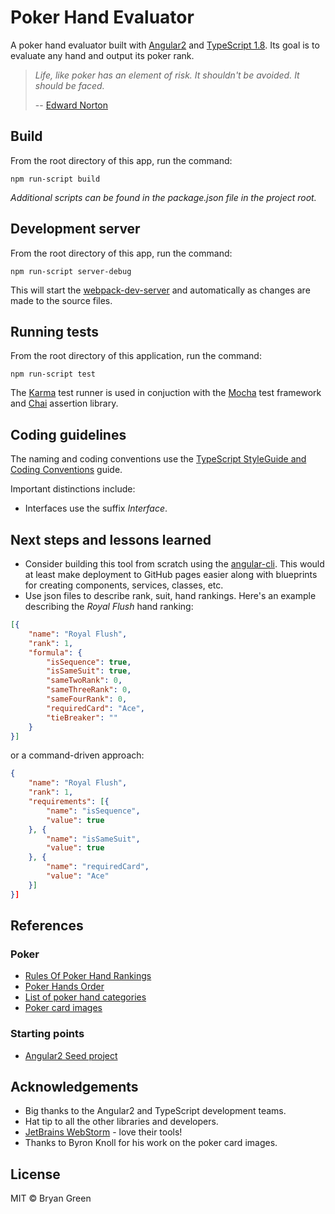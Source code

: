 # Poker Hand Evaluator

A poker hand evaluator built with [Angular2](https://angular.io/) and
[TypeScript 1.8](http://www.typescriptlang.org/). Its goal is to
evaluate any hand and output its poker rank.


>_Life, like poker has an element of risk. It shouldn't be avoided. It
>should be faced._
>
>-- [Edward Norton](http://www.brainyquote.com/quotes/quotes/e/edwardnort418306.html)



## Build

From the root directory of this app, run the command:

```
npm run-script build
```

_Additional scripts can be found in the package.json file in
the project root._

## Development server

From the root directory of this app, run the command:

```
npm run-script server-debug
```

This will start the
[webpack-dev-server](https://webpack.github.io/docs/webpack-dev-server.html)
and automatically as changes are made to the source files.

## Running tests

From the root directory of this application, run the command:

```
npm run-script test
```

The [Karma](https://karma-runner.github.io/1.0/index.html) test runner
is used in conjuction with the [Mocha](https://mochajs.org/) test
framework and [Chai](http://chaijs.com/) assertion library.


## Coding guidelines

The naming and coding conventions use the
[TypeScript StyleGuide and Coding Conventions](https://basarat.gitbooks.io/typescript/content/docs/styleguide/styleguide.html) guide.

Important distinctions include:
 
- Interfaces use the suffix _Interface_.

## Next steps and lessons learned
- Consider building this tool from scratch using the
  [angular-cli](https://github.com/angular/angular-cli). This would at
  least make deployment to GitHub pages easier along with blueprints for creating components, services, classes, etc.
- Use json files to describe rank, suit, hand rankings. Here's an
  example describing the _Royal Flush_ hand ranking:
```json
[{		
	"name": "Royal Flush",	
	"rank": 1,	
	"formula": {	
		"isSequence": true,
		"isSameSuit": true,
		"sameTwoRank": 0,
		"sameThreeRank": 0,
		"sameFourRank": 0,
		"requiredCard": "Ace",
		"tieBreaker": ""
	}	
}]

```
or a command-driven approach:
```json
{		
	"name": "Royal Flush",	
	"rank": 1,	
	"requirements": [{	
		"name": "isSequence",
		"value": true
	}, {	
		"name": "isSameSuit",
		"value": true
	}, {	
		"name": "requiredCard",
		"value": "Ace"
	}]	
}]

```

## References
### Poker
- [Rules Of Poker Hand Rankings](http://www.cardplayer.com/rules-of-poker/hand-rankings)
- [Poker Hands Order](https://www.pokerstars.com/poker/games/rules/hand-rankings/)
- [List of poker hand categories](https://en.wikipedia.org/wiki/List_of_poker_hand_categories)
- [Poker card images](http://byronknoll.blogspot.com/2011/03/vector-playing-cards.html)
### Starting points
- [Angular2 Seed project](https://github.com/angular/angular2-seed)

## Acknowledgements

- Big thanks to the Angular2 and TypeScript development teams.
- Hat tip to all the other libraries and developers.
- [JetBrains WebStorm](https://www.jetbrains.com/webstorm/) - love their tools!
- Thanks to Byron Knoll for his work on the poker card images.



## License

MIT © Bryan Green